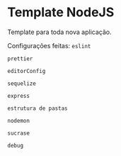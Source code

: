 # Template NodeJS
Template para toda nova aplicação.

Configurações feitas:
```eslint```

```prettier```

```editorConfig```

```sequelize```

```express```

```estrutura de pastas```

```nodemon```

```sucrase```

```debug ```


